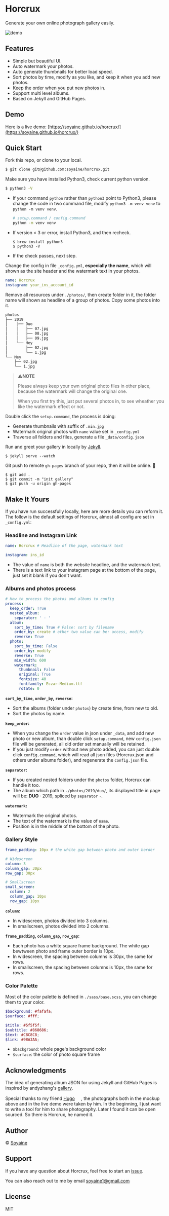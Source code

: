 # Horcrux
Generate your own online photograph gallery easily.

![demo](https://raw.githubusercontent.com/soyaine/horcrux/readme/assets/imxie-demo.png)

## Features
- Simple but beautiful UI.
- Auto watermark your photos.
- Auto generate thumbnails for better load speed.
- Sort photos by time, modify as you like, and keep it when you add new photos.
- Keep the order when you put new photos in.
- Support multi level albums.
- Based on Jekyll and GitHub Pages.

## Demo
Here is a live demo: [https://soyaine.github.io/horcrux/](https://soyaine.github.io/horcrux/)

## Quick Start
Fork this repo, or clone to your local.
``` bash
$ git clone git@github.com:soyaine/horcrux.git
```
Make sure you have installed Python3, check current python version.
``` bash
$ python3 -V
```
- If your command `python` rather than `python3` point to Python3, please change the code in two command file, modify `python3 -m venv venv` to `python -m venv venv`.
  ```bash
  # setup.command / config.command
  python -m venv venv 
  ```
- If version < 3 or error, install Python3, and then recheck.
  ```
  $ brew install python3
  $ python3 -V
  ```
- If the check passes, next step.

Change the config in file `_config.yml`, **especially the name**, which will shown as the site header and the watermark text in your photos.

``` yml
name: Horcrux
instagram: your_ins_account_id
```

Remove all resources under `./photos/`, then create folder in it, the folder name will shown as headline of a group of photos. Copy some photos into it. 
```bash
photos
├── 2019
│    ├── Duo
│    │   ├── 07.jpg
│    │   ├── 08.jpg
│    │   ├── 09.jpg
│    └── Hey
│        ├── 02.jpg
│        └── 1.jpg
└── Mey
    ├── 02.jpg
    └── 1.jpg
```

> **⚠️NOTE** 
> 
> Please always keep your own original photo files in other place, because the watermark will change the original one. 
> 
> When you first try this, just put several photos in, to see wheather you like the watermark effect or not.

Double click the `setup.command`, the process is doing:
- Generate thumbnails with suffix of `.min.jpg`
- Watermark original photos with `name` value set in `_config.yml`
- Traverse all folders and files, generate a file `_data/config.json`

Run and greet your gallery in locally by [Jekyll](https://help.github.com/en/articles/setting-up-your-github-pages-site-locally-with-jekyll).
```
$ jekyll serve --watch
```

Git push to remote `gh-pages` branch of your repo, then it will be online. 🎉
```
$ git add .
$ git commit -m "init gallery"
$ git push -u origin gh-pages
```

## Make It Yours
If you have run successfully locally, here are more details you can reform it. The follow is the default settings of Horcrux, almost all config are set in `_config.yml`:

### Headline and Instagram Link

```yml
name: Horcrux # Headline of the page, watermark text

instagram: ins_id
```

- The value of `name` is both the website headline, and the watermark text.
- There is a text link to your instagram page at the bottom of the page, just set it blank if you don't want.

### Albums and photos process

```yml
# How to process the photos and albums to config
process:
  keep_order: True
  nested_album:
    separator: ' · '
  album:
    sort_by_time: True # False: sort by filename
    order_by: create # other two value can be: access, modify
    reverse: True
  photo:
    sort_by_time: False
    order_by: modify
    reverse: True
    min_width: 600
    watermark:
      thumbnail: False
      original: True
      fontsize: 40
      fontfamily: Eczar-Medium.ttf
      rotate: 0
```

**`sort_by_time`, `order_by`, `reverse`:**

- Sort the albums (folder under `photos`) by create time, from new to old.
- Sort the photos by name.

**`keep_order`:**
- When you change the `order` value in json under `_data`, and add new photo or new album, than double click `setup.command`, new `config.json` file will be generated, all old order set manually will be retained.
- If you just modify `order` without new photo added, you can just double click `config.command`, which will read all json files (Horcrux.json and others under albums folder), and regenerate the `config.json` file.

**`separator`:**
- If you created nested folders under the `photos` folder, Horcrux can handle it too.
- The album which path in `./photos/2019/duo/`, its displayed title in page will be: **DUO** · 2019, spliced by `separator` ` · `.


**`watermark`:**
- Watermark the original photos.
- The text of the watermark is the value of `name`.
- Position is in the middle of the bottom of the photo.

### Gallery Style

```yml
frame_padding: 10px # the white gap between photo and outer border

# Widescreen
column: 3 
column_gap: 30px
row_gap: 30px

# Smallscreen
small_screen:
  column: 2
  column_gap: 10px
  row_gap: 10px
```

**`column`:**
- In widescreen, photos divided into 3 columns.
- In smallscreen, photos divided into 2 columns.

**`frame_padding`, `column_gap`, `row_gap`:**
- Each photo has a white square frame background. The white gap bewtween photo and frame outer border is 10px.
- In widescreen, the spacing between columns is 30px, the same for rows.
- In smallscreen, the spacing between columns is 10px, the same for rows.

### Color Palette

Most of the color palette is defined in `./sass/base.scss`, you can change them to your color.

```scss
$background: #fafafa;
$surface: #fff;

$title: #5f5f5f;
$subtitle: #868686;
$text: #C8C8C8;
$link: #98A3AA;
```

- `$background`: whole page's background color
- `$surface`: the color of photo square frame

## Acknowledgments
The idea of generating album JSON for using Jekyll and GitHub Pages is inspired by andyzhang's [gallery](https://github.com/andyzg/gallery).

Special thanks to my friend [Hugo](https://github.com/xcc3641) <img src="https://avatars2.githubusercontent.com/u/11666634?s=460&v=4" style="height: 16px">, the photographs both in the mockup above and in the live demo were taken by him. In the beginning, I just want to write a tool for him to share photography. Later I found it can be open sourced. So there is Horcrux, he named it.

## Author
© [Soyaine](https://github.com/soyaine)

## Support
If you have any question about Horcrux, feel free to start an [issue](https://github.com/soyaine/horcrux/issues/new). 

You can also reach out to me by email [soyaine1@gmail.com](mailto:soyaine1@gmail.com)

## License
MIT
